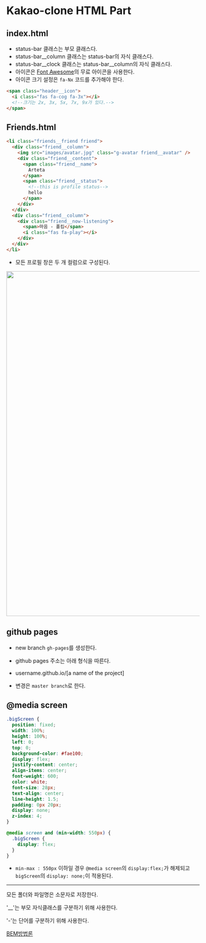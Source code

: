 # Kakao-clone HTML Part

## index.html

- status-bar 클래스는 부모 클래스다.
- status-bar\_\_column 클래스는 status-bar의 자식 클래스다.
- status-bar\_\_clock 클래스는 status-bar\_\_column의 자식 클래스다.
- 아이콘은 <a href='https://fontawesome.com/'>Font Awesome</a>의 무료 아이콘을 사용한다.
- 아이콘 크기 설정은 `fa-Nx` 코드를 추가해야 한다.

```html
<span class="header__icon">
  <i class="fas fa-cog fa-3x"></i>
  <!--크기는 2x, 3x, 5x, 7x, 9x가 있다.-->
</span>
```

## Friends.html

```html
<li class="friends__friend friend">
  <div class="friend__column">
    <img src="images/avatar.jpg" class="g-avatar friend__avatar" />
    <div class="friend__content">
      <span class="friend__name">
        Arteta
      </span>
      <span class="friend__status">
        <!--this is profile status-->
        hello
      </span>
    </div>
  </div>
  <div class="friend__column">
    <div class="friend__now-listening">
      <span>마음 - 폴킴</span>
      <i class="fas fa-play"></i>
    </div>
  </div>
</li>
```

- 모든 프로필 창은 두 개 컬럼으로 구성된다.

<img src='https://user-images.githubusercontent.com/50260620/71883127-161ca000-3179-11ea-84f4-b89104c59d03.jpg' height="900"/>

## github pages

- new branch `gh-pages`를 생성한다.

- github pages 주소는 아래 형식을 따른다.
- username.github.io/[a name of the project]
- 변경은 `master branch`로 한다.

## @media screen

```css
.bigScreen {
  position: fixed;
  width: 100%;
  height: 100%;
  left: 0;
  top: 0;
  background-color: #fae100;
  display: flex;
  justify-content: center;
  align-items: center;
  font-weight: 600;
  color: white;
  font-size: 28px;
  text-align: center;
  line-height: 1.5;
  padding: 0px 20px;
  display: none;
  z-index: 4;
}

@media screen and (min-width: 550px) {
  .bigScreen {
    display: flex;
  }
}
```

- `min-max : 550px` 이하일 경우 `@media screen`의 `display:flex;`가 해제되고 `bigScreen`의 `display: none;`이 적용된다.

---

<p>모든 폴더와 파일명은 소문자로 저장한다.</p>
<p>'__'는 부모 자식클래스를 구분하기 위해 사용한다.</p>
<p>'-'는 단어를 구분하기 위해 사용한다.</p>
<a href="https://velog.io/@yesdoing/BEM-Block-Element-Modifier-Quick-start">BEM방법론</a
